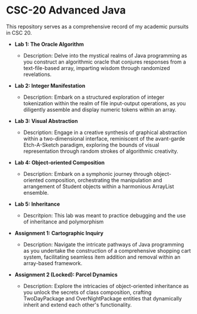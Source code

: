 # CSC-20 Advanced Java

This repository serves as a comprehensive record of my academic pursuits in CSC 20.

- **Lab 1: The Oracle Algorithm**
  - Description: Delve into the mystical realms of Java programming as you construct an algorithmic oracle that conjures responses from a text-file-based array, imparting wisdom through randomized revelations.

- **Lab 2: Integer Manifestation**
  - Description: Embark on a structured exploration of integer tokenization within the realm of file input-output operations, as you diligently assemble and display numeric tokens within an array.

- **Lab 3: Visual Abstraction**
  - Description: Engage in a creative synthesis of graphical abstraction within a two-dimensional interface, reminiscent of the avant-garde Etch-A-Sketch paradigm, exploring the bounds of visual representation through random strokes of algorithmic creativity.

- **Lab 4: Object-oriented Composition**
  - Description: Embark on a symphonic journey through object-oriented composition, orchestrating the manipulation and arrangement of Student objects within a harmonious ArrayList ensemble.

- **Lab 5: Inheritance**
  - Descritpion: This lab was meant to practice debugging and the use of inheritance and polymorphism

- **Assignment 1: Cartographic Inquiry**
  - Description: Navigate the intricate pathways of Java programming as you undertake the construction of a comprehensive shopping cart system, facilitating seamless item addition and removal within an array-based framework.

- **Assignment 2 (Locked): Parcel Dynamics**
  - Description: Explore the intricacies of object-oriented inheritance as you unlock the secrets of class composition, crafting TwoDayPackage and OverNightPackage entities that dynamically inherit and extend each other's functionality.

